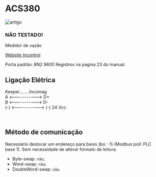 # ACS380

![artigo](https://static.wixstatic.com/media/fd4f87_d2283570508f4f37a8442a061fa8d73f~mv2.jpg/v1/fill/w_526,h_528,al_c,lg_1,q_80,enc_auto/California%20Bus.jpg)

### NÃO TESTADO!

Medidor de vazão

[Website Incontrol](https://www.incontrol.ind.br/medidordevazao/medidor-de-vaz%C3%A3o-eletromagn%C3%A9tico---tipo-inser%C3%A7%C3%A3o-%E2%80%93-modelo-vmi)


Porta padrão: 8N2 9600
Registros na pagina 23 do manual.

## Ligação Elétrica

Keeper........Incomag <br/>
A <-----------> D+ <br/>
B <-----------> D- <br/>
(-) <-----------> (-) 24 Vcc

<br/>

## Método de comunicação
Necessário deslocar um endereço para baixo (bo: -1) (Modbus poll: PLC base 1). Sem necessidade de alterar formato de leitura.
- Byte-swap: `não`;
- Word-swap: `não`;
- DoubleWord-swap: `não`.